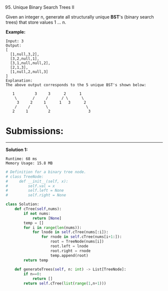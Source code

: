 95. Unique Binary Search Trees II

Given an integer n, generate all structurally unique **BST**'s (binary search trees) that store values 1 ... n.

**Example:**

```
Input: 3
Output:
[
  [1,null,3,2],
  [3,2,null,1],
  [3,1,null,null,2],
  [2,1,3],
  [1,null,2,null,3]
]
Explanation:
The above output corresponds to the 5 unique BST's shown below:

   1         3     3      2      1
    \       /     /      / \      \
     3     2     1      1   3      2
    /     /       \                 \
   2     1         2                 3
```

# Submissions:
---
**Solution 1:**
```
Runtime: 68 ms
Memory Usage: 15.8 MB
```
```python
# Definition for a binary tree node.
# class TreeNode:
#     def __init__(self, x):
#         self.val = x
#         self.left = None
#         self.right = None

class Solution:
    def cTree(self,nums):
        if not nums:
            return [None]
        temp = []
        for i in range(len(nums)):
            for lnode in self.cTree(nums[:i]):
                for rnode in self.cTree(nums[i+1:]):
                    root = TreeNode(nums[i])
                    root.left = lnode
                    root.right = rnode
                    temp.append(root)
        return temp
    
    def generateTrees(self, n: int) -> List[TreeNode]:
        if n==0:
            return []
        return self.cTree(list(range(1,n+1)))
```